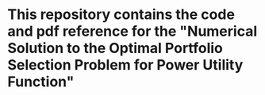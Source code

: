 # This repository contains the code and pdf reference for the "Numerical Solution to the Optimal Portfolio Selection Problem for Power Utility Function"
